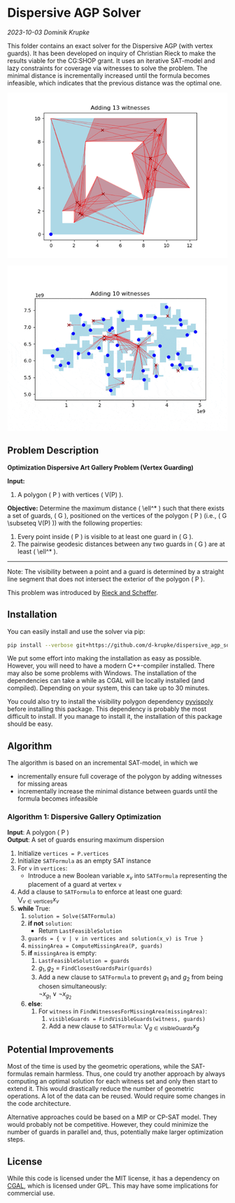 # Dispersive AGP Solver

_2023-10-03 Dominik Krupke_

This folder contains an exact solver for the Dispersive AGP (with vertex
guards). It has been developed on inquiry of Christian Rieck to make the results
viable for the CG:SHOP grant. It uses an iterative SAT-model and lazy
constraints for coverage via witnesses to solve the problem. The minimal
distance is incrementally increased until the formula becomes infeasible, which
indicates that the previous distance was the optimal one.

![example](https://github.com/d-krupke/dispersive_agp_solver/blob/main/docs/figures/animation.gif?raw=true)

![complex example](https://github.com/d-krupke/dispersive_agp_solver/blob/main/docs/figures/example_more_complex.gif?raw=true)

## Problem Description


**Optimization Dispersive Art Gallery Problem (Vertex Guarding)**

**Input:**
1. A polygon \( P \) with vertices \( V(P) \).

**Objective:** 
Determine the maximum distance \( \ell^* \) such that there exists a set of guards, \( G \), positioned on the vertices of the polygon \( P \) (i.e., \( G \subseteq V(P) \)) with the following properties:

1. Every point inside \( P \) is visible to at least one guard in \( G \).
2. The pairwise geodesic distances between any two guards in \( G \) are at least \( \ell^* \).

---

Note: The visibility between a point and a guard is determined by a straight line segment that does not intersect the exterior of the polygon \( P \).

This problem was introduced by [Rieck and Scheffer](https://arxiv.org/pdf/2209.10291.pdf).

## Installation

You can easily install and use the solver via pip:

```bash
pip install --verbose git+https://github.com/d-krupke/dispersive_agp_solver
```

We put some effort into making the installation as easy as possible. However,
you will need to have a modern C++-compiler installed. There may also be some
problems with Windows. The installation of the dependencies can take a while as
CGAL will be locally installed (and compiled). Depending on your system, this
can take up to 30 minutes.

You could also try to install the visibility polygon dependency
[pyvispoly](https://github.com/d-krupke/pyvispoly) before installing this
package. This dependency is probably the most difficult to install. If you
manage to install it, the installation of this package should be easy.

## Algorithm

The algorithm is based on an incremental SAT-model, in which we
* incrementally ensure full coverage of the polygon by adding witnesses for
  missing areas
* incrementally increase the minimal distance between guards until the formula
  becomes infeasible

### Algorithm 1: Dispersive Gallery Optimization

**Input**: A polygon \( P \)  
**Output**: A set of guards ensuring maximum dispersion


1. Initialize `vertices = P.vertices`
2. Initialize `SATFormula` as an empty SAT instance
3. For `v` in `vertices`:
   - Introduce a new Boolean variable $x_v$ into `SATFormula` representing the placement of a guard at vertex `v`
4. Add a clause to `SATFormula` to enforce at least one guard:  
   $\bigvee_{v \in \text{vertices}} x_v$
5. **while** True:
   1. `solution = Solve(SATFormula)`
   2. **if not** `solution`:  
      - Return `LastFeasibleSolution`
   3. `guards = { v | v in vertices and solution(x_v) is True }`
   4. `missingArea = ComputeMissingArea(P, guards)`
   5. **if** `missingArea` is empty:
      1. `LastFeasibleSolution = guards`
      2. $g_1, g_2$ = `FindClosestGuardsPair(guards)`
      3. Add a new clause to `SATFormula` to prevent $g_1$ and $g_2$ from being chosen simultaneously:  
      $\neg x_{g_1} \vee \neg x_{g_2}$
   6. **else**:
      1. For `witness` in `FindWitnessesForMissingArea(missingArea)`:
         1. `visibleGuards = FindVisibleGuards(witness, guards)`
         2. Add a new clause to `SATFormula`: $\bigvee_{g \in \text{visibleGuards}} x_g$


## Potential Improvements

Most of the time is used by the geometric operations, while the SAT-formulas remain harmless.
Thus, one could try another approach by always computing an optimal solution for each witness set and
only then start to extend it. This would drastically reduce the number of geometric operations.
A lot of the data can be reused. Would require some changes in the code architecture.

Alternative approaches could be based on a MIP or CP-SAT model.
They would probably not be competitive.
However, they could minimize the number of guards in parallel and, thus, potentially make larger optimization steps.

## License

While this code is licensed under the MIT license, it has a dependency on [CGAL](https://www.cgal.org/),
which is licensed under GPL. This may have some implications for commercial use.
